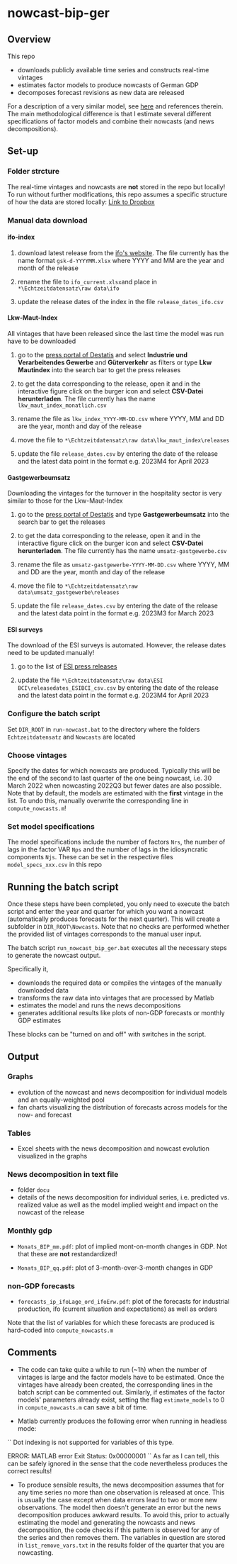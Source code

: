 # nowcast-bip-ger

## Overview

This repo 

- downloads publicly available time series and constructs real-time vintages
- estimates factor models to produce nowcasts of German GDP
- decomposes forecast revisions as new data are released

For a description of a very similar model, see [here](https://www.newyorkfed.org/research/staff_reports/sr830) and references therein. The main methodological difference is that I estimate several different specifications of factor models and combine their nowcasts (and news decompositions).  


## Set-up

### Folder strcture

The real-time vintages and nowcasts are **not** stored in the repo but locally! To run without further modifications, this repo assumes a specific structure of how the data are stored locally: [Link to Dropbox](https://www.dropbox.com/sh/7g186cz8m336pcc/AAC7rUDsL1sePIOjI5eBwblIa?dl=0)

### Manual data download

#### ifo-index

1. download latest release from the [ifo's website](https://www.ifo.de/umfrage/ifo-geschaeftsklima-deutschland). The file currently has the name format `gsk-d-YYYYMM.xlsx` where YYYY and MM are the year and month of the release

2. rename the file to `ifo_current.xlsx`and place in `*\Echtzeitdatensatz\raw data\ifo` 

3. update the release dates of the index in the file `release_dates_ifo.csv`

#### Lkw-Maut-Index

All vintages that have been released since the last time the model was run have to be downloaded

1. go to the [press portal of Destatis](https://www.destatis.de/DE/Presse/_inhalt.html) and select **Industrie und Verarbeitendes Gewerbe** and **Güterverkehr** as filters or type **Lkw Mautindex** into the search bar to get the press releases

2. to get the data corresponding to the release, open it and in the interactive figure click on the burger icon and select **CSV-Datei herunterladen**. The file currently has the name `lkw_maut_index_monatlich.csv`

3. rename the file as `lkw_index_YYYY-MM-DD.csv` where YYYY, MM and DD are the year, month and day of the release

4. move the file to `*\Echtzeitdatensatz\raw data\lkw_maut_index\releases` 

5. update the file `release_dates.csv` by entering the date of the release and the latest data point in the format e.g. 2023M4 for April 2023 

#### Gastgewerbeumsatz

Downloading the vintages for the turnover in the hospitality sector is very similar to those for the Lkw-Maut-Index

1. go to the [press portal of Destatis](https://www.destatis.de/DE/Presse/_inhalt.html) and type **Gastgewerbeumsatz** into the search bar to get the releases

2. to get the data corresponding to the release, open it and in the interactive figure click on the burger icon and select **CSV-Datei herunterladen**. The file currently has the name `umsatz-gastgewerbe.csv`

3. rename the file as `umsatz-gastgewerbe-YYYY-MM-DD.csv` where YYYY, MM and DD are the year, month and day of the release

4. move the file to `*\Echtzeitdatensatz\raw data\umsatz_gastgewerbe\releases` 

5. update the file `release_dates.csv` by entering the date of the release and the latest data point in the format e.g. 2023M3 for March 2023 

#### ESI surveys

The download of the ESI surveys is automated. However, the release dates need to be updated manually!

1. go to the list of [ESI press releases](https://economy-finance.ec.europa.eu/economic-forecast-and-surveys/business-and-consumer-surveys/download-business-and-consumer-survey-data/press-releases_en)

2. update the file `*\Echtzeitdatensatz\raw data\ESI BCI\releasedates_ESIBCI_csv.csv` by entering the date of the release and the latest data point in the format e.g. 2023M4 for April 2023 

### Configure the batch script
Set `DIR_ROOT` in `run-nowcast.bat` to the directory where the folders `Echtzeitdatensatz` and `Nowcasts` are located

### Choose vintages

Specify the dates for which nowcasts are produced. Typically this will be the end of the second to last quarter of the one being nowcast, i.e. 30 March 2022 when nowcasting 2022Q3 but fewer dates are also possible. Note that by default, the models are estimated with the **first** vintage in the list. To undo this, manually overwrite the corresponding line in `compute_nowcasts.m`!

### Set model specifications
The model specifications include the number of factors `Nrs`, the number of lags in the factor VAR `Nps` and the number of lags in the idiosyncratic components `Njs`. These can be set in the respective files `model_specs_xxx.csv` in this repo

## Running the batch script

Once these steps have been completed, you only need to execute the batch script and enter the year and quarter for which you want a nowcast (automatically produces forecasts for the next quarter). This will create a subfolder in `DIR_ROOT\Nowcasts`. Note that no checks are performed whether the provided list of vintages corresponds to the manual user input. 

The batch script `run_nowcast_bip_ger.bat` executes all the necessary steps to generate the nowcast output. 

Specifically it,
- downloads the required data or compiles the vintages of the manually downloaded data
- transforms the raw data into vintages that are processed by Matlab
- estimates the model and runs the news decompositions
- generates additional results like plots of non-GDP forecasts or monthly GDP estimates

These blocks can be "turned on and off" with switches in the script. 

## Output

### Graphs

- evolution of the nowcast and news decomposition for individual models and an equally-weighted pool
- fan charts visualizing the distribution of forecasts across models for the now- and forecast

### Tables

- Excel sheets with the news decomposition and nowcast evolution visualized in the graphs

### News decomposition in text file

- folder `docu`
- details of the news decomposition for individual series, i.e. predicted vs. realized value as well as the model implied weight and impact on the nowcast of the release

### Monthly gdp

- `Monats_BIP_mm.pdf`: plot of implied mont-on-month changes in GDP. Not that these are **not** restandardized!

- `Monats_BIP_qq.pdf`: plot of 3-month-over-3-month changes in GDP

### non-GDP forecasts

- `forecasts_ip_ifoLage_ord_ifoErw.pdf`: plot of the forecasts for industrial production, ifo (current situation and expectations) as well as orders

Note that the list of variables for which these forecasts are produced is hard-coded into `compute_nowcasts.m`

## Comments 

- The code can take quite a while to run (~1h) when the number of vintages is large and the factor models have to be estimated. Once the vintages have already been created, the corresponding lines in the batch script can be commented out. Similarly, if estimates of the factor models' parameters already exist, setting the flag `estimate_models` to 0 in `compute_nowcasts.m` can save a bit of time. 

- Matlab currently produces the following error when running in headless mode:

``
Dot indexing is not supported for variables of this type.

ERROR: MATLAB error Exit Status: 0x00000001
``
As far as I can tell, this can be safely ignored in the sense that the code nevertheless produces the correct results! 

- To produce sensible results, the news decomposition assumes that for any time series no more than one observation is released at once. This is usually the case except when data errors lead to two or more new observations. The model then doesn't generate an error but the news decomposition produces awkward results. To avoid this, prior to actually estimating the model and generating the nowcasts and news decomposition, the code checks if this pattern is observed for any of the series and then removes them. The variables in question are stored in `list_remove_vars.txt` in the results folder of the quarter that you are nowcasting. 




